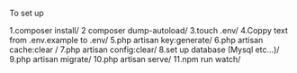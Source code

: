 To set up

1.composer install/
2 composer dump-autoload/
3.touch .env/
4.Coppy text from .env.example to .env/
5.php artisan key:generate/
6.php artisan cache:clear /
7.php artisan config:clear/
8.set up database (Mysql etc...)/
9.php artisan migrate/
10.php artisan serve/
11.npm run watch/
